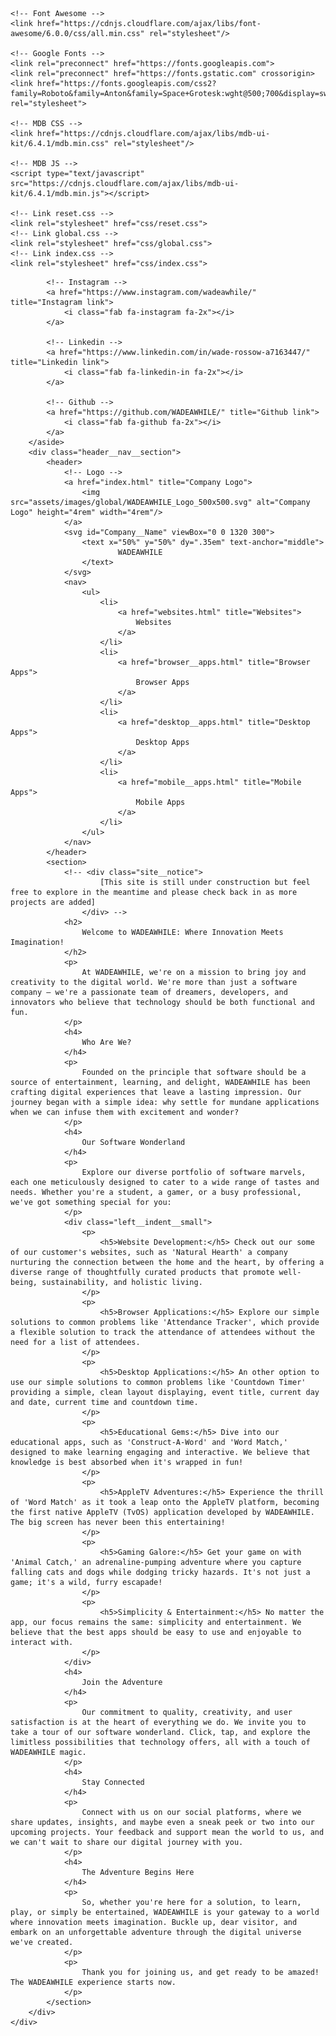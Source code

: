 <!DOCTYPE html>
<html lang="en">
<head>
    <meta charset="UTF-8">
    <meta name="viewport" content="width=device-width, initial-scale=1.0">
    <title>Home</title>

    <!-- Font Awesome -->
    <link href="https://cdnjs.cloudflare.com/ajax/libs/font-awesome/6.0.0/css/all.min.css" rel="stylesheet"/>

    <!-- Google Fonts -->
    <link rel="preconnect" href="https://fonts.googleapis.com">
    <link rel="preconnect" href="https://fonts.gstatic.com" crossorigin>
    <link href="https://fonts.googleapis.com/css2?family=Roboto&family=Anton&family=Space+Grotesk:wght@500;700&display=swap" rel="stylesheet">

    <!-- MDB CSS -->
    <link href="https://cdnjs.cloudflare.com/ajax/libs/mdb-ui-kit/6.4.1/mdb.min.css" rel="stylesheet"/>

    <!-- MDB JS -->
    <script type="text/javascript" src="https://cdnjs.cloudflare.com/ajax/libs/mdb-ui-kit/6.4.1/mdb.min.js"></script>

    <!-- Link reset.css -->
    <link rel="stylesheet" href="css/reset.css">
    <!-- Link global.css -->
    <link rel="stylesheet" href="css/global.css">
    <!-- Link index.css -->
    <link rel="stylesheet" href="css/index.css">
</head>
<body>
    <div class="scroll-bg"></div>
    <div class="left__side__socials">
        <aside>
            <!-- Facebook -->
            <a href="https://www.facebook.com/wadeawhile/" title="Facebook link">
                <i class="fab fa-facebook-f fa-2x"></i>
            </a>

            <!-- Instagram -->
            <a href="https://www.instagram.com/wadeawhile/" title="Instagram link">
                <i class="fab fa-instagram fa-2x"></i>
            </a>

            <!-- Linkedin -->
            <a href="https://www.linkedin.com/in/wade-rossow-a7163447/" title="Linkedin link">
                <i class="fab fa-linkedin-in fa-2x"></i>
            </a>

            <!-- Github -->
            <a href="https://github.com/WADEAWHILE/" title="Github link">
                <i class="fab fa-github fa-2x"></i>
            </a>
        </aside>
        <div class="header__nav__section">
            <header>
                <!-- Logo -->
                <a href="index.html" title="Company Logo">
                    <img src="assets/images/global/WADEAWHILE_Logo_500x500.svg" alt="Company Logo" height="4rem" width="4rem"/>
                </a>
                <svg id="Company__Name" viewBox="0 0 1320 300">
                    <text x="50%" y="50%" dy=".35em" text-anchor="middle">
                            WADEAWHILE
                    </text>
                </svg>
                <nav>
                    <ul>
                        <li>
                            <a href="websites.html" title="Websites">
                                Websites
                            </a>
                        </li>
                        <li>
                            <a href="browser__apps.html" title="Browser Apps">
                                Browser Apps
                            </a>
                        </li>
                        <li>
                            <a href="desktop__apps.html" title="Desktop Apps">
                                Desktop Apps
                            </a>
                        </li>
                        <li>
                            <a href="mobile__apps.html" title="Mobile Apps">
                                Mobile Apps
                            </a>
                        </li>
                    </ul>
                </nav>
            </header>
            <section>
                <!-- <div class="site__notice">
                        [This site is still under construction but feel free to explore in the meantime and please check back in as more projects are added]
                    </div> -->
                <h2>
                    Welcome to WADEAWHILE: Where Innovation Meets Imagination!
                </h2>
                <p>
                    At WADEAWHILE, we're on a mission to bring joy and creativity to the digital world. We're more than just a software company – we're a passionate team of dreamers, developers, and innovators who believe that technology should be both functional and fun.
                </p>
                <h4>
                    Who Are We?
                </h4>
                <p>
                    Founded on the principle that software should be a source of entertainment, learning, and delight, WADEAWHILE has been crafting digital experiences that leave a lasting impression. Our journey began with a simple idea: why settle for mundane applications when we can infuse them with excitement and wonder?
                </p>
                <h4>
                    Our Software Wonderland
                </h4>
                <p>
                    Explore our diverse portfolio of software marvels, each one meticulously designed to cater to a wide range of tastes and needs. Whether you're a student, a gamer, or a busy professional, we've got something special for you:
                </p>
                <div class="left__indent__small">
                    <p>
                        <h5>Website Development:</h5> Check out our some of our customer's websites, such as 'Natural Hearth' a company nurturing the connection between the home and the heart, by offering a diverse range of thoughtfully curated products that promote well-being, sustainability, and holistic living.
                    </p>
                    <p>
                        <h5>Browser Applications:</h5> Explore our simple solutions to common problems like 'Attendance Tracker', which provide a flexible solution to track the attendance of attendees without the need for a list of attendees.
                    </p>
                    <p>
                        <h5>Desktop Applications:</h5> An other option to use our simple solutions to common problems like 'Countdown Timer' providing a simple, clean layout displaying, event title, current day and date, current time and countdown time.
                    </p>
                    <p>
                        <h5>Educational Gems:</h5> Dive into our educational apps, such as 'Construct-A-Word' and 'Word Match,' designed to make learning engaging and interactive. We believe that knowledge is best absorbed when it's wrapped in fun!
                    </p>
                    <p>
                        <h5>AppleTV Adventures:</h5> Experience the thrill of 'Word Match' as it took a leap onto the AppleTV platform, becoming the first native AppleTV (TvOS) application developed by WADEAWHILE. The big screen has never been this entertaining!
                    </p>
                    <p>
                        <h5>Gaming Galore:</h5> Get your game on with 'Animal Catch,' an adrenaline-pumping adventure where you capture falling cats and dogs while dodging tricky hazards. It's not just a game; it's a wild, furry escapade!
                    </p>
                    <p>
                        <h5>Simplicity & Entertainment:</h5> No matter the app, our focus remains the same: simplicity and entertainment. We believe that the best apps should be easy to use and enjoyable to interact with.
                    </p>
                </div>
                <h4>
                    Join the Adventure
                </h4>
                <p>
                    Our commitment to quality, creativity, and user satisfaction is at the heart of everything we do. We invite you to take a tour of our software wonderland. Click, tap, and explore the limitless possibilities that technology offers, all with a touch of WADEAWHILE magic.
                </p>
                <h4>
                    Stay Connected
                </h4>
                <p>
                    Connect with us on our social platforms, where we share updates, insights, and maybe even a sneak peek or two into our upcoming projects. Your feedback and support mean the world to us, and we can't wait to share our digital journey with you.
                </p>
                <h4>
                    The Adventure Begins Here
                </h4>
                <p>
                    So, whether you're here for a solution, to learn, play, or simply be entertained, WADEAWHILE is your gateway to a world where innovation meets imagination. Buckle up, dear visitor, and embark on an unforgettable adventure through the digital universe we've created.
                </p>
                <p>
                    Thank you for joining us, and get ready to be amazed! The WADEAWHILE experience starts now.
                </p>
            </section>
        </div>
    </div>
</body>
</html>
